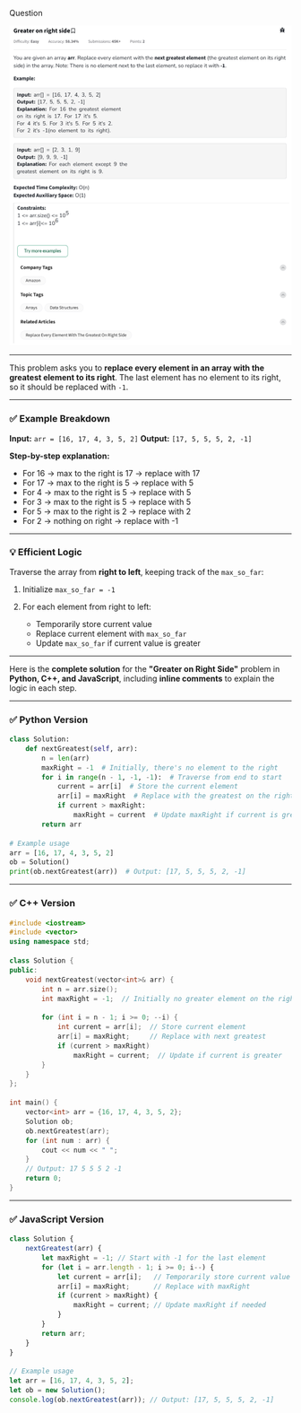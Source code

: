 Question

![Question](Question.png)

---

This problem asks you to **replace every element in an array with the greatest element to its right**. The last element has no element to its right, so it should be replaced with `-1`.

---

### ✅ Example Breakdown

**Input:**
`arr = [16, 17, 4, 3, 5, 2]`
**Output:**
`[17, 5, 5, 5, 2, -1]`

**Step-by-step explanation:**

* For 16 → max to the right is 17 → replace with 17
* For 17 → max to the right is 5 → replace with 5
* For 4 → max to the right is 5 → replace with 5
* For 3 → max to the right is 5 → replace with 5
* For 5 → max to the right is 2 → replace with 2
* For 2 → nothing on right → replace with -1

---

### 💡 Efficient Logic

Traverse the array from **right to left**, keeping track of the `max_so_far`:

1. Initialize `max_so_far = -1`
2. For each element from right to left:

   * Temporarily store current value
   * Replace current element with `max_so_far`
   * Update `max_so_far` if current value is greater

---

Here is the **complete solution** for the **"Greater on Right Side"** problem in **Python, C++, and JavaScript**, including **inline comments** to explain the logic in each step.

---

### ✅ Python Version

```python
class Solution:
    def nextGreatest(self, arr):
        n = len(arr)
        maxRight = -1  # Initially, there's no element to the right
        for i in range(n - 1, -1, -1):  # Traverse from end to start
            current = arr[i]  # Store the current element
            arr[i] = maxRight  # Replace with the greatest on the right
            if current > maxRight:
                maxRight = current  # Update maxRight if current is greater
        return arr

# Example usage
arr = [16, 17, 4, 3, 5, 2]
ob = Solution()
print(ob.nextGreatest(arr))  # Output: [17, 5, 5, 5, 2, -1]
```

---

### ✅ C++ Version

```cpp
#include <iostream>
#include <vector>
using namespace std;

class Solution {
public:
    void nextGreatest(vector<int>& arr) {
        int n = arr.size();
        int maxRight = -1;  // Initially no greater element on the right

        for (int i = n - 1; i >= 0; --i) {
            int current = arr[i];  // Store current element
            arr[i] = maxRight;     // Replace with next greatest
            if (current > maxRight)
                maxRight = current;  // Update if current is greater
        }
    }
};

int main() {
    vector<int> arr = {16, 17, 4, 3, 5, 2};
    Solution ob;
    ob.nextGreatest(arr);
    for (int num : arr) {
        cout << num << " ";
    }
    // Output: 17 5 5 5 2 -1
    return 0;
}
```

---

### ✅ JavaScript Version

```javascript
class Solution {
    nextGreatest(arr) {
        let maxRight = -1; // Start with -1 for the last element
        for (let i = arr.length - 1; i >= 0; i--) {
            let current = arr[i];   // Temporarily store current value
            arr[i] = maxRight;      // Replace with maxRight
            if (current > maxRight) {
                maxRight = current; // Update maxRight if needed
            }
        }
        return arr;
    }
}

// Example usage
let arr = [16, 17, 4, 3, 5, 2];
let ob = new Solution();
console.log(ob.nextGreatest(arr)); // Output: [17, 5, 5, 5, 2, -1]
```



